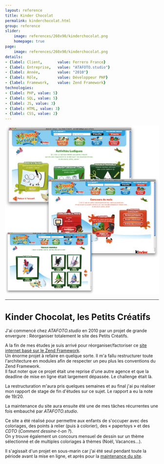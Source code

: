 ```yaml
---
layout: reference
title: Kinder Chocolat
permalink: kinderchocolat.html
group: reference
slider:
    image: references/260x90/kinderchocolat.png
    homepage: true
page:
    image: references/260x90/kinderchocolat.png
details:
- {label: Client,       value: Ferrero France}
- {label: Entreprise,   value: "ATAFOTO.studio"}
- {label: Année,        value: "2010"}
- {label: Rôle,         value: Développeur PHP}
- {label: Framework,    value: Zend Framework}
technologies:
- {label: PHP, value: 5}
- {label: SQL, value: 5}
- {label: JS, value: 3}
- {label: HTML, value: 3}
- {label: CSS, value: 2}
---
```


![Kinder Chocolat][main_image]

-----

# Kinder Chocolat, les Petits Créatifs

J'ai commencé chez _ATAFOTO.studio_ en 2010 par un projet de grande envergure : Réorganiser totalement le site des Petits Créatifs.

A la fin de mes études je suis arrivé pour réorganiser/factoriser ce [site internet basé sur le Zend Framework][mbiz].  
Un énorme projet à refaire en quelque sorte. Il m'a fallu restructurer toute l'architecture en modules afin de respecter un peu plus les conventions du Zend Framework.  
Il faut noter que ce projet était une reprise d'une autre agence et que la deadline de mise en ligne était largement dépassée. Le challenge était là.

La restructuration m'aura pris quelques semaines et au final j'ai pu réaliser mon rapport de stage de fin d'études sur ce sujet. Le rapport a eu la note de 19/20.

La maintenance du site aura ensuite été une de mes tâches récurrentes une fois embauché par _ATAFOTO.studio_.

Ce site a été réalisé pour permettre aux enfants de s'occuper avec des coloriages, des points à relier (puis à colorier), des « papertoys » et des _CDTO_ (_Comment dessine-t-on ?_).  
On y trouve également un concours mensuel de dessin sur un thème sélectionné et de multiples coloriages à thèmes (Noël, Vacances...).

Il s'agissait d'un projet en sous-marin car j'ai été seul pendant toute la période avant la mise en ligne, et après pour la [maintenance du site][mbiz].

[main_image]: /images/references/kinderchocolat.png "Quelques pages de Kinder Chocolat"

[mbiz]: http://monsieurbiz.com/
